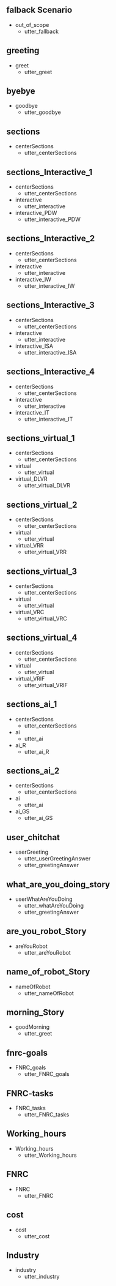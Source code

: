 ## falback Scenario
* out_of_scope
  <!-- - action_default_fallback -->
  - utter_fallback

## greeting
* greet
  - utter_greet

## byebye
* goodbye
  - utter_goodbye

## sections
* centerSections
  - utter_centerSections

## sections_Interactive_1
* centerSections
  - utter_centerSections
* interactive
  - utter_interactive
* interactive_PDW
  - utter_interactive_PDW
  <!-- - utter_askAboutAnyotherHelp -->

## sections_Interactive_2
* centerSections
  - utter_centerSections
* interactive
  - utter_interactive
* interactive_IW
  - utter_interactive_IW
 <!-- - utter_askAboutAnyotherHelp -->

## sections_Interactive_3
* centerSections
  - utter_centerSections
* interactive
  - utter_interactive
* interactive_ISA
  - utter_interactive_ISA
  <!-- - utter_askAboutAnyotherHelp -->

## sections_Interactive_4
* centerSections
  - utter_centerSections
* interactive
  - utter_interactive
* interactive_IT
  - utter_interactive_IT
  <!-- - utter_askAboutAnyotherHelp -->

## sections_virtual_1
* centerSections
  - utter_centerSections
* virtual
  - utter_virtual
* virtual_DLVR
  - utter_virtual_DLVR
 <!-- - utter_askAboutAnyotherHelp -->

## sections_virtual_2
* centerSections
  - utter_centerSections
* virtual
  - utter_virtual
* virtual_VRR
  - utter_virtual_VRR
  <!-- - utter_askAboutAnyotherHelp -->

## sections_virtual_3
* centerSections
  - utter_centerSections
* virtual
  - utter_virtual
* virtual_VRC
  - utter_virtual_VRC
 <!-- - utter_askAboutAnyotherHelp -->

## sections_virtual_4
* centerSections
  - utter_centerSections
* virtual
  - utter_virtual
* virtual_VRIF
  - utter_virtual_VRIF
  <!-- - utter_askAboutAnyotherHelp -->

## sections_ai_1
* centerSections
  - utter_centerSections
* ai
  - utter_ai
* ai_R
  - utter_ai_R
 <!-- - utter_askAboutAnyotherHelp -->

## sections_ai_2
* centerSections
  - utter_centerSections
* ai
  - utter_ai
* ai_GS
  - utter_ai_GS
  <!-- - utter_askAboutAnyotherHelp -->

## user_chitchat
* userGreeting
  - utter_userGreetingAnswer
  - utter_greetingAnswer

## what_are_you_doing_story
* userWhatAreYouDoing
  - utter_whatAreYouDoing
  - utter_greetingAnswer

## are_you_robot_Story
* areYouRobot
  - utter_areYouRobot

## name_of_robot_Story
* nameOfRobot
  - utter_nameOfRobot

## morning_Story
 * goodMorning
   - utter_greet

## fnrc-goals
* FNRC_goals
  - utter_FNRC_goals

## FNRC-tasks
 * FNRC_tasks
   - utter_FNRC_tasks

## Working_hours 
 * Working_hours
   - utter_Working_hours

## FNRC
 * FNRC
   - utter_FNRC

## cost
 * cost
   - utter_cost

## Industry 
 * industry 
   - utter_industry
